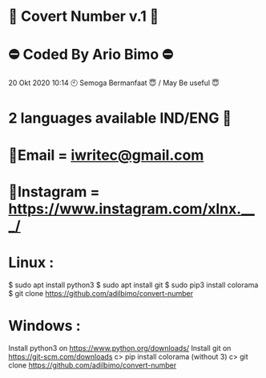 # 📂 Covert Number v.1 📂

# ⛔ Coded By Ario Bimo ⛔
20 Okt 2020 10:14 🕙
Semoga Bermanfaat 😇 /  May Be useful 😇
# 2 languages available IND/ENG 💬

# 📩Email = iwritec@gmail.com
# 📱Instagram = https://www.instagram.com/xlnx.___/

# Linux : 

$ sudo apt install python3 
$ sudo apt install git
$ sudo pip3 install colorama 
$ git clone https://github.com/adilbimo/convert-number


# Windows : 

Install python3 on https://www.python.org/downloads/
Install git on https://git-scm.com/downloads
c> pip install colorama (without 3)
c> git clone https://github.com/adilbimo/convert-number

